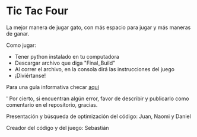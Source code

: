 # Tic Tac Four
La mejor manera de jugar gato, con más espacio para jugar y más maneras de ganar.

Como jugar:

- Tener python instalado en tu computadora
- Descargar archivo que diga "Final_Build"
- Al correr el archivo, en la consola dirá las instrucciones del juego
- ¡Diviértanse!

Para una guía informativa checar [aquí](Final_Build/Tic_Tac_Four_Presentacion.pdf)


' Por cierto, si encuentran algún error, favor de describir y publicarlo como comentario en el repositorio, gracias.


Presentación y búsqueda de optimización del código: Juan, Naomi y Daniel

Creador del código y del juego: Sebastián
